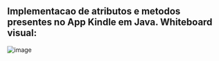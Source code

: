 ## Implementacao de atributos e metodos presentes no App Kindle em Java. Whiteboard visual: 
 ![image](https://github.com/user-attachments/assets/95583d5c-21bf-427f-96d4-06b8a7e9e7dc)

